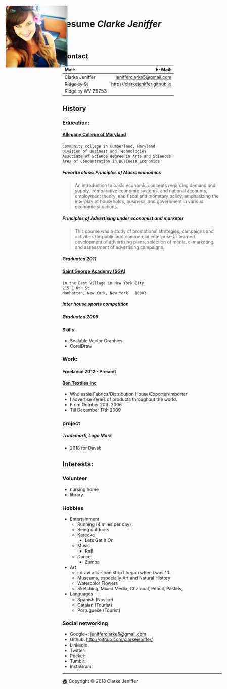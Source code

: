 <figure><img src="images/favicon/favicon-196x196.png" style="display: inline; position: absolute; top: 48px; left: 48px"></figure>

# resume _Clarke Jeniffer_  
[🏠](Home.html) 
## Contact 

| ~~Mail:~~ | E-Mail: |             
|:-------------------------------------------|---------------------------------:|
| Clarke Jeniffer | jenifferclarke5@gmail.com |      
| ~~Ridgeley St~~ | [https//clarkejeniffer.github.io](https//clarkejeniffer.github.io) |
| Ridgeley  WV   26753 | |

## History

### Education: 

#### [Allegany College of Maryland](https://www.allegany.edu/)
    Community college in Cumberland, Maryland
    Division of Business and Technologies
    Associate of Science degree in Arts and Sciences
    Area of Concentration in Business Economics
    
##### Favorite class: *Principles of Macroeconomics*
> An introduction to basic economic concepts regarding demand and supply, comparative economic
systems, and national accounts, employment theory, and fiscal and monetary policy, emphasizing
the interplay of households, business, and government in various economic situations.
##### *Principles of Advertising* under economist and marketer
> This course was a study of promotional strategies, campaigns and activities for public and
  commercial enterprises. I learned development of advertising plans, selection of media, e-marketing,
  and assessment of advertising campaigns.
##### Graduated 2011

#### [Saint George Academy (SGA)](https://saintgeorgeacademy.net/)
    in the East Village in New York City
    215 E 6th St
    Manhattan, New York, New York   10003 

##### Inter house sports competition
##### Graduated 2005

#### Skills
* Scalable Vector Graphics
* CorelDraw

### Work:

#### Freelance 2012 - Present

#### [Ben Textiles Inc](http://bentextiles.com/about/)
* Wholesale Fabrics/Distribution House/Exporter/Importer
* I advertise series of products throughout the world.
* From October 20th 2006
* Till December 17th 2009

### project

##### Trademark, Logo Mark
* 2018 for Davsk 

## Interests:
### Volunteer
* nursing home
* library

### Hobbies
* Entertainment
  * Running (4 miles per day)
  * Being outdoors
  * Kareoke
    * Lets Get It On
  * Music
    * RnB
  * Dance 
    * Zumba
* Art
  * I draw a cartoon strip I began when I was 10.
  * Museums, especially Art and Natural History
  * Watercolor Flowers
  * Sketching, Mixed Media, Charcoal, Pencil, Pastels, 
* Languages
  * Spanish (Novice)
  * Catalan (Tourist)
  * Portuguese (Tourist)

### Social networking
* Google+: jenifferclarke5@gmail.com
* Github:  http://github.com/clarkejeniffer/
* LinkedIn:
* Twitter:
* Pocket:
* Tumblr:
* InstaGram:

* * *
[🏠](Home.html) Copyright © 2018 Clarke Jeniffer

<script type='application/ld+json'>
{
	"@context": "http://schema.org/",
	"@type": "School",
	"alumni": {
		"@type": "Person",
		"honorificSuffix": "AS",
		"name": "Clarke Jeniffer"
	},
	"address": {
		"@type": "PostalAddress",
		"addressLocality": "Manhattan",
		"addressRegion": "New York",
		"postalCode": "10003",
		"streetAddress": "215 E 6th St"
	},
	"addressLocality": "New York",
	"areaServed": "in the East Village in New York City",
	"alternateName": "SGA",
	"mainEntityOfPage": "https://saintgeorgeacademy.net/",
	"name": "Saint George Academy"
}
</script>
